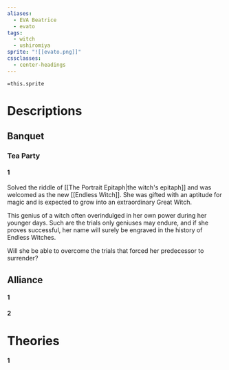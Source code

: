 ```yaml
---
aliases:
  - EVA Beatrice
  - evato
tags:
  - witch
  - ushiromiya
sprite: "![[evato.png]]"
cssclasses:
  - center-headings
---
```


`=this.sprite`
# Descriptions

## Banquet
### Tea Party
#### 1
Solved the riddle of [[The Portrait Epitaph|the witch's epitaph]] and was welcomed as the new [[Endless Witch]].
She was gifted with an aptitude for magic and is expected to grow into an extraordinary Great Witch.

This genius of a witch often overindulged in her own power during her younger days.
Such are the trials only geniuses may endure, and if she proves successful, her name will surely be engraved in the history of Endless Witches.

Will she be able to overcome the trials that forced her predecessor to surrender?
## Alliance
#### 1
#### 2
# Theories
#### 1